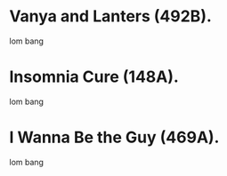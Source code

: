 # Vanya and Lanters (492B).
lom bang
# Insomnia Cure (148A).
lom bang
# I Wanna Be the Guy (469A).
lom bang
